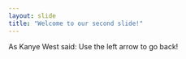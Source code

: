 ```yaml
---
layout: slide
title: "Welcome to our second slide!"
---
```

As Kanye West said:
Use the left arrow to go back!
